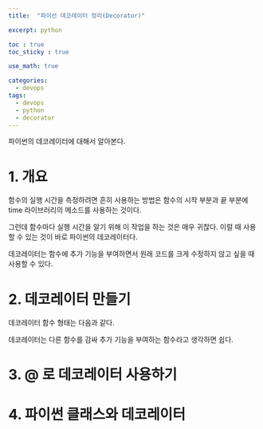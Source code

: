 ```yaml
---
title:  "파이선 데코레이터 정리(Decorator)"

excerpt: python

toc : true
toc_sticky : true  

use_math: true

categories:
  - devops
tags:
  - devops
  - python
  - decorator
---
```


파이썬의 데코레이터에 대해서 알아본다.

# 1. 개요

함수의 실행 시간을 측정하려면 흔히 사용하는 방법은 함수의 시작 부분과 끝 부분에
time 라이브러리의 메소드를 사용하는 것이다.

그런데 함수마다 실행 시간을 알기 위해 이 작업을 하는 것은 매우 귀찮다.
이럴 때 사용할 수 있는 것이 바로 파이썬의 데코레이터다.

데코레이터는 함수에 추가 기능을 부여하면서 원래 코드를 크게 수정하지 않고 싶을 때 사용할 수 있다.

# 2. 데코레이터 만들기

데코레이터 함수 형태는 다음과 같다.

<script src="https://gist.github.com/Sodychoe/dac37247277d00d4b24be15d2e08925b.js"></script>

데코레이터는 다른 함수를 감싸 추가 기능을 부여하는 함수라고 생각하면 쉽다.

# 3. @ 로 데코레이터 사용하기

# 4. 파이썬 클래스와 데코레이터 